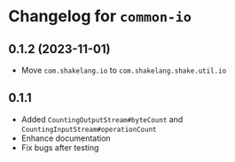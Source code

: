 # Changelog for `common-io`

## 0.1.2 (2023-11-01)

- Move `com.shakelang.io` to `com.shakelang.shake.util.io`


## 0.1.1

- Added `CountingOutputStream#byteCount` and `CountingInputStream#operationCount`
- Enhance documentation
- Fix bugs after testing
